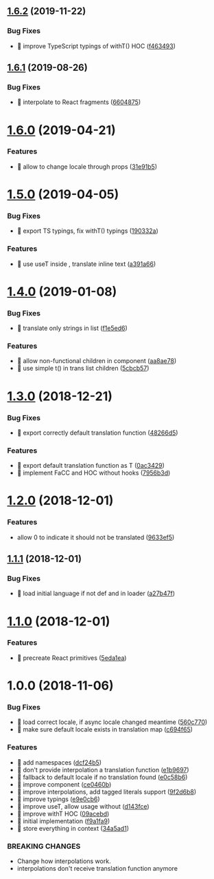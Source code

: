 ## [1.6.2](https://github.com/streamich/use-/compare/v1.6.1...v1.6.2) (2019-11-22)


### Bug Fixes

* 🐛 improve TypeScript typings of withT() HOC ([f463493](https://github.com/streamich/use-/commit/f463493))

## [1.6.1](https://github.com/streamich/use-/compare/v1.6.0...v1.6.1) (2019-08-26)


### Bug Fixes

* 🐛 interpolate to React fragments ([6604875](https://github.com/streamich/use-/commit/6604875))

# [1.6.0](https://github.com/streamich/use-/compare/v1.5.0...v1.6.0) (2019-04-21)


### Features

* 🎸 allow to change locale through props ([31e91b5](https://github.com/streamich/use-/commit/31e91b5))

# [1.5.0](https://github.com/streamich/use-/compare/v1.4.0...v1.5.0) (2019-04-05)


### Bug Fixes

* 🐛 export TS typings, fix withT() typings ([190332a](https://github.com/streamich/use-/commit/190332a))


### Features

* 🎸 use useT inside <Trans>, translate inline text ([a391a66](https://github.com/streamich/use-/commit/a391a66))

# [1.4.0](https://github.com/streamich/use-/compare/v1.3.0...v1.4.0) (2019-01-08)


### Bug Fixes

* 🐛 translate only strings in <Trans> list ([f1e5ed6](https://github.com/streamich/use-/commit/f1e5ed6))


### Features

* 🎸 allow non-functional children in <Trans> component ([aa8ae78](https://github.com/streamich/use-/commit/aa8ae78))
* 🎸 use simple t() in trans list children ([5cbcb57](https://github.com/streamich/use-/commit/5cbcb57))

# [1.3.0](https://github.com/streamich/use-/compare/v1.2.0...v1.3.0) (2018-12-21)


### Bug Fixes

* 🐛 export correctly default translation function ([48266d5](https://github.com/streamich/use-/commit/48266d5))


### Features

* 🎸 export default translation function as T ([0ac3429](https://github.com/streamich/use-/commit/0ac3429))
* 🎸 implement FaCC and HOC without hooks ([7956b3d](https://github.com/streamich/use-/commit/7956b3d))

# [1.2.0](https://github.com/streamich/use-/compare/v1.1.1...v1.2.0) (2018-12-01)


### Features

* allow 0 to indicate it should not be translated ([9633ef5](https://github.com/streamich/use-/commit/9633ef5))

## [1.1.1](https://github.com/streamich/use-/compare/v1.1.0...v1.1.1) (2018-12-01)


### Bug Fixes

* 🐛 load initial language if not def and in loader ([a27b47f](https://github.com/streamich/use-/commit/a27b47f))

# [1.1.0](https://github.com/streamich/use-/compare/v1.0.0...v1.1.0) (2018-12-01)


### Features

* 🎸 precreate React primitives ([5eda1ea](https://github.com/streamich/use-/commit/5eda1ea))

# 1.0.0 (2018-11-06)


### Bug Fixes

* 🐛 load correct locale, if async locale changed meantime ([560c770](https://github.com/streamich/use-/commit/560c770))
* 🐛 make sure default locale exists in translation map ([c694f65](https://github.com/streamich/use-/commit/c694f65))


### Features

* 🎸 add namespaces ([dcf24b5](https://github.com/streamich/use-/commit/dcf24b5))
* 🎸 don't provide interpolation a translation function ([e1b9697](https://github.com/streamich/use-/commit/e1b9697))
* 🎸 fallback to default locale if no translation found ([e0c58b6](https://github.com/streamich/use-/commit/e0c58b6))
* 🎸 improve <Trans> component ([ce0460b](https://github.com/streamich/use-/commit/ce0460b))
* 🎸 improve interpolations, add tagged literals support ([9f2d6b8](https://github.com/streamich/use-/commit/9f2d6b8))
* 🎸 improve typings ([e9e0cb6](https://github.com/streamich/use-/commit/e9e0cb6))
* 🎸 improve useT, allow usage without <Provider> ([d143fce](https://github.com/streamich/use-/commit/d143fce))
* 🎸 improve withT HOC ([09acebd](https://github.com/streamich/use-/commit/09acebd))
* 🎸 initial implementation ([f9a1fa9](https://github.com/streamich/use-/commit/f9a1fa9))
* 🎸 store everything in context ([34a5ad1](https://github.com/streamich/use-/commit/34a5ad1))


### BREAKING CHANGES

* Change how interpolations work.
* interpolations don't receive translation function anymore
